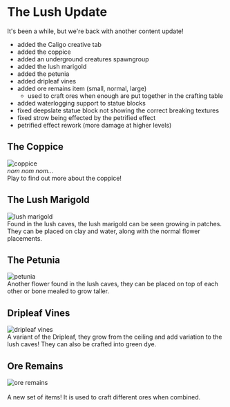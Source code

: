# The Lush Update
It's been a while, but we're back with another content update!
* added the Caligo creative tab
* added the coppice
* added an underground creatures spawngroup
* added the lush marigold
* added the petunia
* added dripleaf vines
* added ore remains item (small, normal, large)
  * used to craft ores when enough are put together in the crafting table
* added waterlogging support to statue blocks
* fixed deepslate statue block not showing the correct breaking textures
* fixed strow being effected by the petrified effect
* petrified effect rework (more damage at higher levels)
## The Coppice
![coppice](https://oth3r.github.io/images/mods/caligo/0.2.0/coppice.png)
\
*nom nom nom...* 
\
Play to find out more about the coppice!

## The Lush Marigold
![lush marigold](https://oth3r.github.io/images/mods/caligo/0.2.0/lush_marigold.png)
\
Found in the lush caves, the lush marigold can be seen growing in patches. They can be placed on clay and water, along with the normal flower placements.

## The Petunia
![petunia](https://oth3r.github.io/images/mods/caligo/0.2.0/petunia.png)
\
Another flower found in the lush caves, they can be placed on top of each other or bone mealed to grow taller. 

## Dripleaf Vines
![dripleaf vines](https://oth3r.github.io/images/mods/caligo/0.2.0/dripleaf_vines.png)
\
A variant of the Dripleaf, they grow from the ceiling and add variation to the lush caves! They can also be crafted into green dye.

## Ore Remains
![ore remains](https://oth3r.github.io/images/mods/caligo/0.2.0/ore_remains.gif)\
\
A new set of items! It is used to craft different ores when combined.